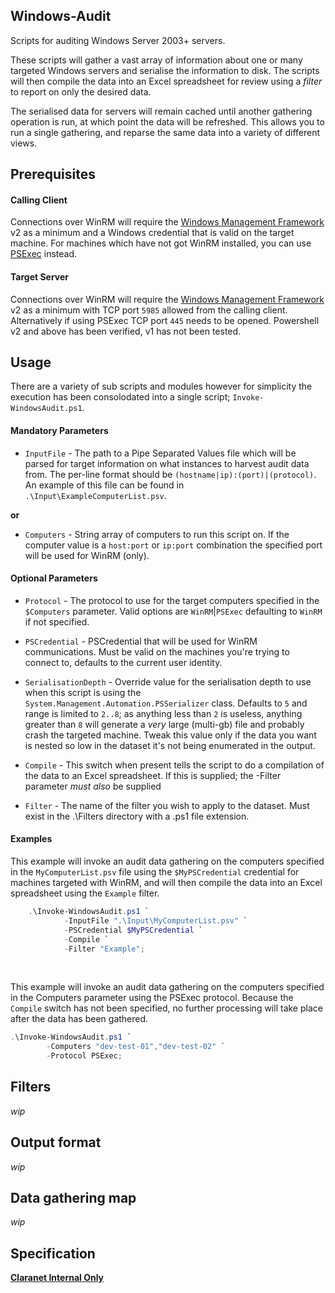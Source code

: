Windows-Audit
---------
Scripts for auditing Windows Server 2003+ servers.

These scripts will gather a vast array of information about one or many targeted Windows servers and serialise the information to disk. The scripts will then compile the data into an Excel spreadsheet for review using a _filter_ to report on only the desired data.

The serialised data for servers will remain cached until another gathering operation is run, at which point the data will be refreshed. This allows you to run a single gathering, and reparse the same data into a variety of different views.

Prerequisites
---------
#### Calling Client
Connections over WinRM will require the [Windows Management Framework](https://support.microsoft.com/en-gb/help/968929/windows-management-framework-windows-powershell-2-0--winrm-2-0--and-bi) v2 as a minimum and a Windows credential that is valid on the target machine. For machines which have not got WinRM installed, you can use [PSExec](https://docs.microsoft.com/en-us/sysinternals/downloads/psexec) instead.

#### Target Server
Connections over WinRM will require the [Windows Management Framework](https://support.microsoft.com/en-gb/help/968929/windows-management-framework-windows-powershell-2-0--winrm-2-0--and-bi) v2 as a minimum with TCP port `5985` allowed from the calling client. Alternatively if using PSExec TCP port `445` needs to be opened. Powershell v2 and above has been verified, v1 has not been tested.

Usage
---------
There are a variety of sub scripts and modules however for simplicity the execution has been consolodated into a single script; `Invoke-WindowsAudit.ps1`.

#### Mandatory Parameters

 - `InputFile` - The path to a Pipe Separated Values file which will be parsed for target information on what instances to harvest audit data from. The per-line format should be `(hostname|ip):(port)|(protocol)`. An example of this file can be found in `.\Input\ExampleComputerList.psv`.

**or**

 - `Computers` - String array of computers to run this script on. If the computer value is a `host:port` or `ip:port` combination the specified port will be used for WinRM (only).

#### Optional Parameters

 - `Protocol` - The protocol to use for the target computers specified in the `$Computers` parameter. Valid options are `WinRM`|`PSExec` defaulting to `WinRM` if not specified.

 - `PSCredential` - PSCredential that will be used for WinRM communications. Must be valid on the machines you're trying to connect to, defaults to the current user identity.

 - `SerialisationDepth` - Override value for the serialisation depth to use when this script is using the `System.Management.Automation.PSSerializer` class. Defaults to `5` and range is limited to `2..8`; as anything less than `2` is useless, anything greater than `8` will generate a _very_ large (multi-gb) file and probably crash the targeted machine. Tweak this value only if the data you want is nested so low in the dataset it's not being enumerated in the output.

 - `Compile` - This switch when present tells the script to do a compilation of the data to an Excel spreadsheet. If this is supplied; the -Filter parameter _must also_ be supplied

 - `Filter` - The name of the filter you wish to apply to the dataset. Must exist in the .\Filters directory with a .ps1 file extension.

#### Examples

This example will invoke an audit data gathering on the computers specified in the `MyComputerList.psv` file using the `$MyPSCredential` credential for machines targeted with WinRM, and will then compile the data into an Excel spreadsheet using the `Example` filter.
```PowerShell
    .\Invoke-WindowsAudit.ps1 `
            -InputFile ".\Input\MyComputerList.psv" `
            -PSCredential $MyPSCredential `
            -Compile `
            -Filter "Example";
```

<br />

This example will invoke an audit data gathering on the computers specified in the Computers parameter using the PSExec protocol. Because the `Compile` switch has not been specified, no further processing will take place after the data has been gathered.
```PowerShell
.\Invoke-WindowsAudit.ps1 `
        -Computers "dev-test-01","dev-test-02" `
        -Protocol PSExec;
```

Filters
---------
_wip_

Output format
---------
_wip_

Data gathering map
---------
_wip_

Specification
---------
**[Claranet Internal Only](https://docs.google.com/spreadsheets/d/1rXc9RkPcsKet6uE8ZYqiOJ1GEwWHeesa0cMfADgdObY/)**